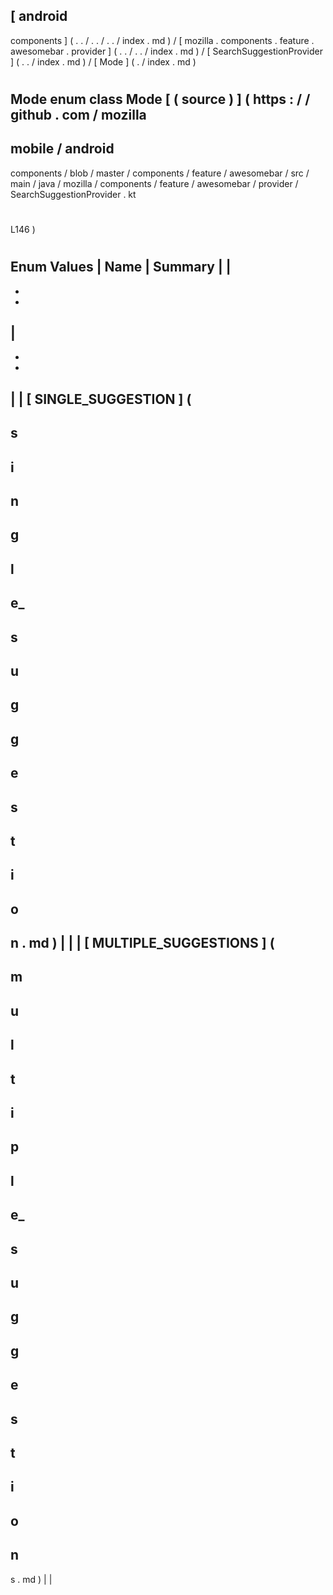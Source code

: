 [
android
-
components
]
(
.
.
/
.
.
/
.
.
/
index
.
md
)
/
[
mozilla
.
components
.
feature
.
awesomebar
.
provider
]
(
.
.
/
.
.
/
index
.
md
)
/
[
SearchSuggestionProvider
]
(
.
.
/
index
.
md
)
/
[
Mode
]
(
.
/
index
.
md
)
#
Mode
enum
class
Mode
[
(
source
)
]
(
https
:
/
/
github
.
com
/
mozilla
-
mobile
/
android
-
components
/
blob
/
master
/
components
/
feature
/
awesomebar
/
src
/
main
/
java
/
mozilla
/
components
/
feature
/
awesomebar
/
provider
/
SearchSuggestionProvider
.
kt
#
L146
)
#
#
#
Enum
Values
|
Name
|
Summary
|
|
-
-
-
|
-
-
-
|
|
[
SINGLE_SUGGESTION
]
(
-
s
-
i
-
n
-
g
-
l
-
e_
-
s
-
u
-
g
-
g
-
e
-
s
-
t
-
i
-
o
-
n
.
md
)
|
|
|
[
MULTIPLE_SUGGESTIONS
]
(
-
m
-
u
-
l
-
t
-
i
-
p
-
l
-
e_
-
s
-
u
-
g
-
g
-
e
-
s
-
t
-
i
-
o
-
n
-
s
.
md
)
|
|
